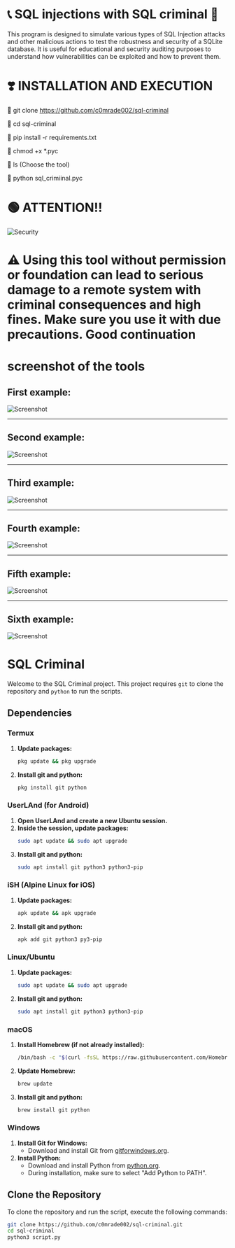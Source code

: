 # 📞 SQL injections with SQL criminal 🥷
This program is designed to simulate various types of SQL Injection attacks and other malicious actions to test the robustness and security of a SQLite database.  It is useful for educational and security auditing purposes to understand how vulnerabilities can be exploited and how to prevent them.

# ❣️ INSTALLATION AND EXECUTION  
🐧 git clone https://github.com/c0mrade002/sql-criminal

🐧 cd sql-criminal

🐧 pip install -r requirements.txt

🐧 chmod +x *.pyc

🐧 ls (Choose the tool)

🐧 python sql_crimiinal.pyc

# 🟢 ATTENTION!! 
![Security](https://www.keepersecurity.com/blog/wp-content/uploads/2023/03/blog@2x-12-1024x349.jpg)
# ⚠️ Using this tool without permission or foundation can lead to serious damage to a remote system with criminal consequences and high fines.  Make sure you use it with due precautions.  Good continuation

# screenshot of the tools 

## First example:
![Screenshot](https://i.ibb.co/cTs49gP/Screenshot-20240611-035336-Termux.jpg)

---

## Second example:
![Screenshot](https://i.ibb.co/Pz63Bhb/Screenshot-20240611-035437-Termux.jpg)

---

## Third example:
![Screenshot](https://i.ibb.co/8df92Q3/Screenshot-20240611-035531-Termux.jpg)

---

## Fourth example:
![Screenshot](https://i.ibb.co/R6rTrJQ/Screenshot-20240611-035549-Termux.jpg)

---

## Fifth example:
![Screenshot](https://i.ibb.co/qrHs9BP/Screenshot-20240611-035646-Termux.jpg)

---

## Sixth example:
![Screenshot](https://i.ibb.co/5vMHSnb/Screenshot-20240611-035730-Termux.jpg)



# SQL Criminal

Welcome to the SQL Criminal project. This project requires `git` to clone the repository and `python` to run the scripts.

## Dependencies

### Termux
1. **Update packages:**
    ```sh
    pkg update && pkg upgrade
    ```
2. **Install git and python:**
    ```sh
    pkg install git python
    ```

### UserLAnd (for Android)
1. **Open UserLAnd and create a new Ubuntu session.**
2. **Inside the session, update packages:**
    ```sh
    sudo apt update && sudo apt upgrade
    ```
3. **Install git and python:**
    ```sh
    sudo apt install git python3 python3-pip
    ```

### iSH (Alpine Linux for iOS)
1. **Update packages:**
    ```sh
    apk update && apk upgrade
    ```
2. **Install git and python:**
    ```sh
    apk add git python3 py3-pip
    ```

### Linux/Ubuntu
1. **Update packages:**
    ```sh
    sudo apt update && sudo apt upgrade
    ```
2. **Install git and python:**
    ```sh
    sudo apt install git python3 python3-pip
    ```

### macOS
1. **Install Homebrew (if not already installed):**
    ```sh
    /bin/bash -c "$(curl -fsSL https://raw.githubusercontent.com/Homebrew/install/HEAD/install.sh)"
    ```
2. **Update Homebrew:**
    ```sh
    brew update
    ```
3. **Install git and python:**
    ```sh
    brew install git python
    ```

### Windows
1. **Install Git for Windows:**
    - Download and install Git from [gitforwindows.org](https://gitforwindows.org/).
2. **Install Python:**
    - Download and install Python from [python.org](https://www.python.org/downloads/).
    - During installation, make sure to select "Add Python to PATH".

## Clone the Repository

To clone the repository and run the script, execute the following commands:

```sh
git clone https://github.com/c0mrade002/sql-criminal.git
cd sql-criminal
python3 script.py